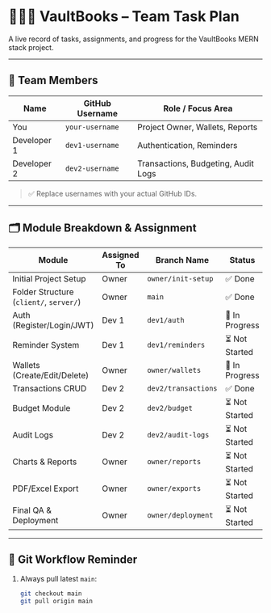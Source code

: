 # 🧑‍🤝‍🧑 VaultBooks – Team Task Plan

A live record of tasks, assignments, and progress for the VaultBooks MERN stack project.

---

## 👥 Team Members

| Name        | GitHub Username      | Role / Focus Area         |
|-------------|----------------------|---------------------------|
| You         | `your-username`      | Project Owner, Wallets, Reports |
| Developer 1 | `dev1-username`      | Authentication, Reminders |
| Developer 2 | `dev2-username`      | Transactions, Budgeting, Audit Logs |

> ✅ Replace usernames with your actual GitHub IDs.

---

## 🗂 Module Breakdown & Assignment

| Module                       | Assigned To   | Branch Name                | Status       |
|-----------------------------|----------------|----------------------------|--------------|
| Initial Project Setup       | Owner          | `owner/init-setup`         | ✅ Done       |
| Folder Structure (`client/`, `server/`) | Owner          | `main`                     | ✅ Done       |
| Auth (Register/Login/JWT)   | Dev 1          | `dev1/auth`                | 🔄 In Progress |
| Reminder System             | Dev 1          | `dev1/reminders`           | ⏳ Not Started |
| Wallets (Create/Edit/Delete)| Owner          | `owner/wallets`            | 🔄 In Progress |
| Transactions CRUD           | Dev 2          | `dev2/transactions`        | ✅ Done
| Budget Module               | Dev 2          | `dev2/budget`              | ⏳ Not Started |
| Audit Logs                  | Dev 2          | `dev2/audit-logs`          | ⏳ Not Started |
| Charts & Reports            | Owner          | `owner/reports`            | ⏳ Not Started |
| PDF/Excel Export            | Owner          | `owner/exports`            | ⏳ Not Started |
| Final QA & Deployment       | Owner          | `owner/deployment`         | ⏳ Not Started |

---

## 🔁 Git Workflow Reminder

1. Always pull latest `main`:
   ```bash
   git checkout main
   git pull origin main
